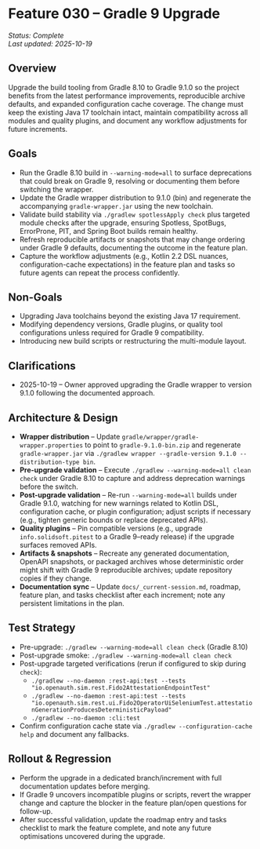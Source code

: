 # Feature 030 – Gradle 9 Upgrade

_Status: Complete_  
_Last updated: 2025-10-19_

## Overview
Upgrade the build tooling from Gradle 8.10 to Gradle 9.1.0 so the project benefits from the latest performance improvements, reproducible archive defaults, and expanded configuration cache coverage. The change must keep the existing Java 17 toolchain intact, maintain compatibility across all modules and quality plugins, and document any workflow adjustments for future increments.

## Goals
- Run the Gradle 8.10 build in `--warning-mode=all` to surface deprecations that could break on Gradle 9, resolving or documenting them before switching the wrapper.
- Update the Gradle wrapper distribution to 9.1.0 (bin) and regenerate the accompanying `gradle-wrapper.jar` using the new toolchain.
- Validate build stability via `./gradlew spotlessApply check` plus targeted module checks after the upgrade, ensuring Spotless, SpotBugs, ErrorProne, PIT, and Spring Boot builds remain healthy.
- Refresh reproducible artifacts or snapshots that may change ordering under Gradle 9 defaults, documenting the outcome in the feature plan.
- Capture the workflow adjustments (e.g., Kotlin 2.2 DSL nuances, configuration-cache expectations) in the feature plan and tasks so future agents can repeat the process confidently.

## Non-Goals
- Upgrading Java toolchains beyond the existing Java 17 requirement.
- Modifying dependency versions, Gradle plugins, or quality tool configurations unless required for Gradle 9 compatibility.
- Introducing new build scripts or restructuring the multi-module layout.

## Clarifications
- 2025-10-19 – Owner approved upgrading the Gradle wrapper to version 9.1.0 following the documented approach.

## Architecture & Design
- **Wrapper distribution** – Update `gradle/wrapper/gradle-wrapper.properties` to point to `gradle-9.1.0-bin.zip` and regenerate `gradle-wrapper.jar` via `./gradlew wrapper --gradle-version 9.1.0 --distribution-type bin`.
- **Pre-upgrade validation** – Execute `./gradlew --warning-mode=all clean check` under Gradle 8.10 to capture and address deprecation warnings before the switch.
- **Post-upgrade validation** – Re-run `--warning-mode=all` builds under Gradle 9.1.0, watching for new warnings related to Kotlin DSL, configuration cache, or plugin configuration; adjust scripts if necessary (e.g., tighten generic bounds or replace deprecated APIs).
- **Quality plugins** – Pin compatible versions (e.g., upgrade `info.solidsoft.pitest` to a Gradle 9–ready release) if the upgrade surfaces removed APIs.
- **Artifacts & snapshots** – Recreate any generated documentation, OpenAPI snapshots, or packaged archives whose deterministic order might shift with Gradle 9 reproducible archives; update repository copies if they change.
- **Documentation sync** – Update `docs/_current-session.md`, roadmap, feature plan, and tasks checklist after each increment; note any persistent limitations in the plan.

## Test Strategy
- Pre-upgrade: `./gradlew --warning-mode=all clean check` (Gradle 8.10)
- Post-upgrade smoke: `./gradlew --warning-mode=all clean check`
- Post-upgrade targeted verifications (rerun if configured to skip during `check`):
  - `./gradlew --no-daemon :rest-api:test --tests "io.openauth.sim.rest.Fido2AttestationEndpointTest"`
  - `./gradlew --no-daemon :rest-api:test --tests "io.openauth.sim.rest.ui.Fido2OperatorUiSeleniumTest.attestationGenerationProducesDeterministicPayload"`
  - `./gradlew --no-daemon :cli:test`
- Confirm configuration cache state via `./gradlew --configuration-cache help` and document any fallbacks.

## Rollout & Regression
- Perform the upgrade in a dedicated branch/increment with full documentation updates before merging.
- If Gradle 9 uncovers incompatible plugins or scripts, revert the wrapper change and capture the blocker in the feature plan/open questions for follow-up.
- After successful validation, update the roadmap entry and tasks checklist to mark the feature complete, and note any future optimisations uncovered during the upgrade.
